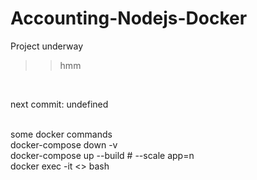 # Accounting-Nodejs-Docker

Project underway <br>
>> hmm<br>
<br>

next commit: undefined

<br> some docker commands
<br> docker-compose down -v
<br> docker-compose up --build # --scale app=n
<br> docker exec -it <> bash
